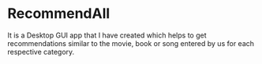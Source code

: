 # RecommendAll
It is a Desktop GUI app that I have created which helps to get recommendations similar to the movie, book or song entered by us for each respective category.
